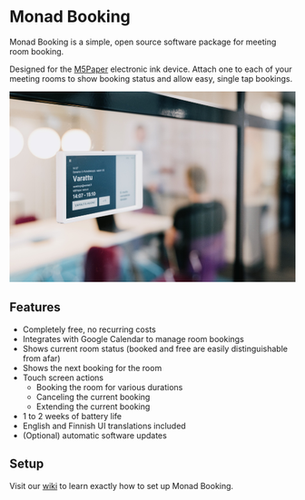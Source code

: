 # Monad Booking

Monad Booking is a simple, open source software package for meeting room booking.

Designed for the [M5Paper](https://shop.m5stack.com/products/m5paper-esp32-development-kit-v1-1-960x540-4-7-eink-display-235-ppi) electronic ink device. Attach one to each of your meeting rooms to show booking status and allow easy, single tap bookings.

![display outside a meeting room](./misc/MonadBookingRoom_1000px.jpg)

## Features
- Completely free, no recurring costs
- Integrates with Google Calendar to manage room bookings
- Shows current room status (booked and free are easily distinguishable from afar)
- Shows the next booking for the room
- Touch screen actions
  - Booking the room for various durations
  - Canceling the current booking
  - Extending the current booking
- 1 to 2 weeks of battery life
- English and Finnish UI translations included
- (Optional) automatic software updates

## Setup

Visit our [wiki](https://github.com/monadoy/m5paper/wiki) to learn exactly how to set up Monad Booking.







